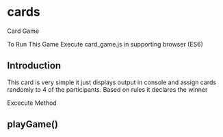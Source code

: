 # cards
Card Game

To Run This Game 
Execute card_game.js in supporting browser (ES6)

## Introduction
This card is very simple it just displays output in console and assign cards randomly to 4 of the participants.
Based on rules it declares the winner

Excecute Method 
## playGame() ##
